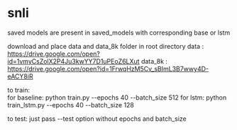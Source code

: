 # snli
saved models are present in saved\_models with corresponding base or lstm

download and place data and data\_8k folder in root directory
data : https://drive.google.com/open?id=1vmyCsZolX2P4Ju3kwYY7D1uPEoZ6LXut
data\_8k : https://drive.google.com/open?id=1FrwqHzM5Cv_sBImL3B7wwy4D-eACY8iR

to train:  
for baseline:  python train.py --epochs 40 --batch\_size 512
for lstm: python train\_lstm.py --epochs 40 --batch\_size 128

to test:
just pass --test option without epochs and batch\_size

